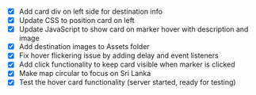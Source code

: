 - [x] Add card div on left side for destination info
- [x] Update CSS to position card on left
- [x] Update JavaScript to show card on marker hover with description and image
- [x] Add destination images to Assets folder
- [x] Fix hover flickering issue by adding delay and event listeners
- [x] Add click functionality to keep card visible when marker is clicked
- [x] Make map circular to focus on Sri Lanka
- [x] Test the hover card functionality (server started, ready for testing)
